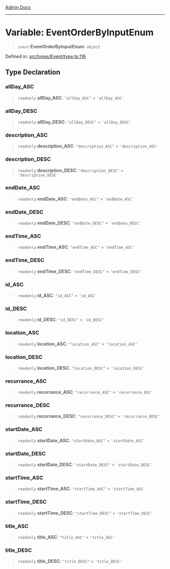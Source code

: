 [Admin Docs](/)

***

# Variable: EventOrderByInputEnum

> `const` **EventOrderByInputEnum**: `object`

Defined in: [src/types/Event/type.ts:116](https://github.com/PalisadoesFoundation/talawa-admin/blob/main/src/types/Event/type.ts#L116)

## Type Declaration

### allDay\_ASC

> `readonly` **allDay\_ASC**: `"allDay_ASC"` = `'allDay_ASC'`

### allDay\_DESC

> `readonly` **allDay\_DESC**: `"allDay_DESC"` = `'allDay_DESC'`

### description\_ASC

> `readonly` **description\_ASC**: `"description_ASC"` = `'description_ASC'`

### description\_DESC

> `readonly` **description\_DESC**: `"description_DESC"` = `'description_DESC'`

### endDate\_ASC

> `readonly` **endDate\_ASC**: `"endDate_ASC"` = `'endDate_ASC'`

### endDate\_DESC

> `readonly` **endDate\_DESC**: `"endDate_DESC"` = `'endDate_DESC'`

### endTime\_ASC

> `readonly` **endTime\_ASC**: `"endTime_ASC"` = `'endTime_ASC'`

### endTime\_DESC

> `readonly` **endTime\_DESC**: `"endTime_DESC"` = `'endTime_DESC'`

### id\_ASC

> `readonly` **id\_ASC**: `"id_ASC"` = `'id_ASC'`

### id\_DESC

> `readonly` **id\_DESC**: `"id_DESC"` = `'id_DESC'`

### location\_ASC

> `readonly` **location\_ASC**: `"location_ASC"` = `'location_ASC'`

### location\_DESC

> `readonly` **location\_DESC**: `"location_DESC"` = `'location_DESC'`

### recurrance\_ASC

> `readonly` **recurrance\_ASC**: `"recurrance_ASC"` = `'recurrance_ASC'`

### recurrance\_DESC

> `readonly` **recurrance\_DESC**: `"recurrance_DESC"` = `'recurrance_DESC'`

### startDate\_ASC

> `readonly` **startDate\_ASC**: `"startDate_ASC"` = `'startDate_ASC'`

### startDate\_DESC

> `readonly` **startDate\_DESC**: `"startDate_DESC"` = `'startDate_DESC'`

### startTime\_ASC

> `readonly` **startTime\_ASC**: `"startTime_ASC"` = `'startTime_ASC'`

### startTime\_DESC

> `readonly` **startTime\_DESC**: `"startTime_DESC"` = `'startTime_DESC'`

### title\_ASC

> `readonly` **title\_ASC**: `"title_ASC"` = `'title_ASC'`

### title\_DESC

> `readonly` **title\_DESC**: `"title_DESC"` = `'title_DESC'`
